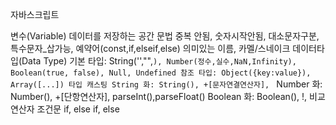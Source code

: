 자바스크립트

변수(Variable)
데이터를 저장하는 공간
문법
중복 안됨, 숫자시작안됨, 대소문자구분, 특수문자\_삽가능,
예약어(const,if,elseif,else)
의미있는 이름, 카멜/스네이크
데이터타입(Data Type)
기본 타입: String('',"",`), Number(정수,실수,NaN,Infinity), Boolean(true, false), Null, Undefined
참조 타입: Object({key:value}), Array([...])
타입 캐스팅
String 화: String(), +[문자연결연산자], `
Number 화: Number(), +[단항연산자], parseInt(),parseFloat()
Boolean 화: Boolean(), !, 비교연산자
조건문
if, else if, else
